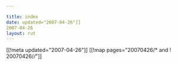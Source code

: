 ```yaml
---

title: index
date: updated="2007-04-26"]]
2007-04-26
layout: rut
---
```


[[!meta updated="2007-04-26"]]
[[!map pages="20070426/* and ! 20070426/*/*"]]
